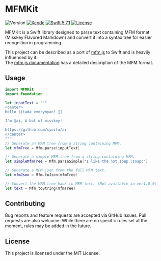 # MFMKit

![Version](https://img.shields.io/badge/Version-1.0.0-important)
[![Xcode](https://img.shields.io/badge/Xcode-16.1-blue.svg)](https://developer.apple.com/xcode) 
[![Swift 5.7.1](https://img.shields.io/badge/Swift-5-blue.svg?style=flat)](https://swift.org/)
[![License](https://img.shields.io/github/license/chanjima/PopPullDOwn)](https://github.com/chanjima/PopPullDown/blob/main/LICENSE)

MFMKit is a Swift library designed to parse text containing MFM format (Misskey Flavored Markdown) and convert it into a syntax tree for easier recognition in programming.

This project can be described as a port of [mfm.js](https://github.com/misskey-dev/mfm.js) to Swift and is heavily influenced by it.</br>
The [mfm.js documentation](https://github.com/misskey-dev/mfm.js/blob/develop/docs/syntax.md) has a detailed description of the MFM format.

## Usage

```Swift
import MFMKit
import Foundation

let inputText = """
<center>
Hello $[tada everynyan! 🎉]

I'm @ai, A bot of misskey!

https://github.com/syuilo/ai
</center>
"""
// Generate an MFM tree from a string containing MFM.
let mfmTree = Mfm.parse(inputText)

// Generate a simple MFM tree from a string containing MFM.
let simpleMfmTree = Mfm.parseSimple("I like the hot soup :soup:")

// Generate a MFM json from the full MFM text.
let mfmJson = Mfm.toJson(mfmTree)

// Convert the MFM tree back to MFM text. (Not available in ver1.0.0)
let text = Mfm.toString(mfmTree)
```

## Contributing

Bug reports and feature requests are accepted via GitHub Issues. Pull requests are also welcome. While there are no specific rules set at the moment, rules may be added in the future.

## License

This project is licensed under the MIT License.
